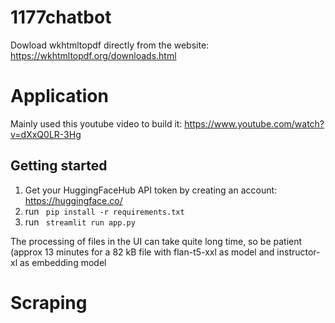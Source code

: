 # 1177chatbot

Dowload wkhtmltopdf directly from the website: https://wkhtmltopdf.org/downloads.html
# Application
Mainly used this youtube video to build it: https://www.youtube.com/watch?v=dXxQ0LR-3Hg

## Getting started
1. Get your HuggingFaceHub API token by creating an account: https://huggingface.co/
2. run ``` pip install -r requirements.txt```
3. run ``` streamlit run app.py```

The processing of files in the UI can take quite long time, so be patient (approx 13 minutes for a 82 kB file with flan-t5-xxl as model and instructor-xl as embedding model


# Scraping

